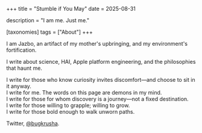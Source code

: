 +++
title = "Stumble if You May"
date = 2025-08-31

description = "I am me. Just me."

[taxonomies]
tags = ["About"]
+++

I am Jazbo, an artifact of my mother's upbringing, and my environment's fortification.  

I write about science, HAI, Apple platform engineering, and the philosophies that haunt me.

I write for those who know curiosity invites discomfort—and choose to sit in it anyway.  
I write for me. The words on this page are demons in my mind.  
I write for those for whom discovery is a journey—not a fixed destination.  
I write for those willing to grapple; willing to grow.  
I write for those bold enough to walk unworn paths.  

Twitter, [@bugkrusha](https://x.com/bugkrusha).
